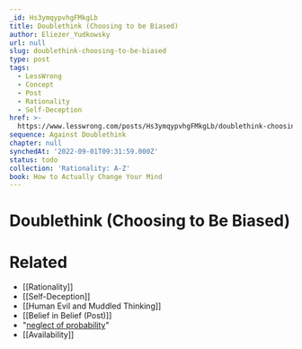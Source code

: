 ```yaml
---
_id: Hs3ymqypvhgFMkgLb
title: Doublethink (Choosing to be Biased)
author: Eliezer_Yudkowsky
url: null
slug: doublethink-choosing-to-be-biased
type: post
tags:
  - LessWrong
  - Concept
  - Post
  - Rationality
  - Self-Deception
href: >-
  https://www.lesswrong.com/posts/Hs3ymqypvhgFMkgLb/doublethink-choosing-to-be-biased
sequence: Against Doublethink
chapter: null
synchedAt: '2022-09-01T09:31:59.000Z'
status: todo
collection: 'Rationality: A-Z'
book: How to Actually Change Your Mind
---
```


# Doublethink (Choosing to Be Biased)


# Related

- [[Rationality]]
- [[Self-Deception]]
- [[Human Evil and Muddled Thinking]]
- [[Belief in Belief (Post)]]
- "[neglect of probability](http://en.wikipedia.org/wiki/Neglect_of_probability)"
- [[Availability]]